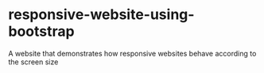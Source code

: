 # responsive-website-using-bootstrap
A website that demonstrates how responsive websites behave according to the screen size
